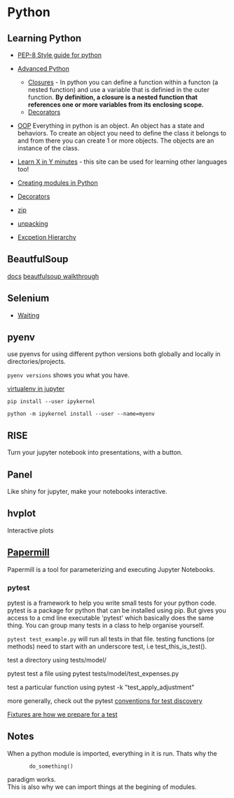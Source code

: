 # Python

## Learning Python

* [PEP-8 Style guide for python](https://www.python.org/dev/peps/pep-0008/#a-foolish-consistency-is-the-hobgoblin-of-little-minds)

* [Advanced Python](https://www.pythontutorial.net/advanced-python/)
    * [Closures](https://www.pythontutorial.net/advanced-python/python-closures/) - In python you can define a function within a functon (a nested function) and use a variable that is definied in the outer function. **By definition, a closure is a nested function that references one or more variables from its enclosing scope.**
    * [Decorators](https://www.pythontutorial.net/advanced-python/python-decorators/)

* [OOP](https://www.pythontutorial.net/python-oop/)
Everything in python is an object. An object has a state and behaviors. To create an object you need to define the class it belongs to and from there you can create 1 or more objects. The objects are an instance of the class.

* [Learn X in Y minutes](https://learnxinyminutes.com/docs/python/) - this site can be used for learning other languages too!

* [Creating modules in Python](https://docs.python.org/3/tutorial/modules.html)

* [Decorators](https://www.youtube.com/watch?v=tfCz563ebsU\&ab\_channel=TechWithTim)

* [zip](https://careerkarma.com/blog/python-zip/)

* [unpacking](https://stackabuse.com/unpacking-in-python-beyond-parallel-assignment/)

* [Excpetion Hierarchy](https://docs.python.org/2/library/exceptions.html#exception-hierarchy)



## BeautfulSoup
[docs](https://www.crummy.com/software/BeautifulSoup/bs4/doc/)
[beautfulsoup walkthrough](https://www.digitalocean.com/community/tutorials/how-to-work-with-web-data-using-requests-and-beautiful-soup-with-python-3)

## Selenium
* [Waiting](https://selenium-python.readthedocs.io/waits.html)

## pyenv
use pyenvs for using different python versions both globally and locally in directories/projects.

```pyenv versions``` shows you what you have.

[virtualenv in jupyter ](https://janakiev.com/blog/jupyter-virtual-envs/)

```
pip install --user ipykernel

python -m ipykernel install --user --name=myenv
 ```

 ## RISE
 Turn your jupyter notebook into presentations, with a button. 

 ## Panel
 Like shiny for jupyter, make your notebooks interactive.

## hvplot
Interactive plots

## [Papermill](https://papermill.readthedocs.io/en/latest/)
Papermill is a tool for parameterizing and executing Jupyter Notebooks.

### pytest
pytest is a framework to help you write small tests for your python code. pytest is a package for python that can be installed using pip. But gives you access to a cmd line executable 'pytest' which basically does the same thing. You can group many tests in a class to help organise yourself.

```pytest test_example.py``` will run all tests in that file. testing functions (or methods) need to start with an underscore test, i.e test_this_is_test().

test a directory using
tests/model/

pytest test a file using 
pytest tests/model/test_expenses.py

test a particular function using
pytest -k "test_apply_adjustment"

more generally,
check out the pytest [conventions for test discovery](https://docs.pytest.org/en/6.2.x/goodpractices.html#test-discovery)

[Fixtures are how we prepare for a test](https://docs.pytest.org/en/6.2.x/fixture.html#fixtures)

## Notes
When a python module is imported, everything in it is run. Thats why the 
```if __name__ == __main__:
       do_something()
```
paradigm works.   
This is also why we can import things at the begining of modules. 
